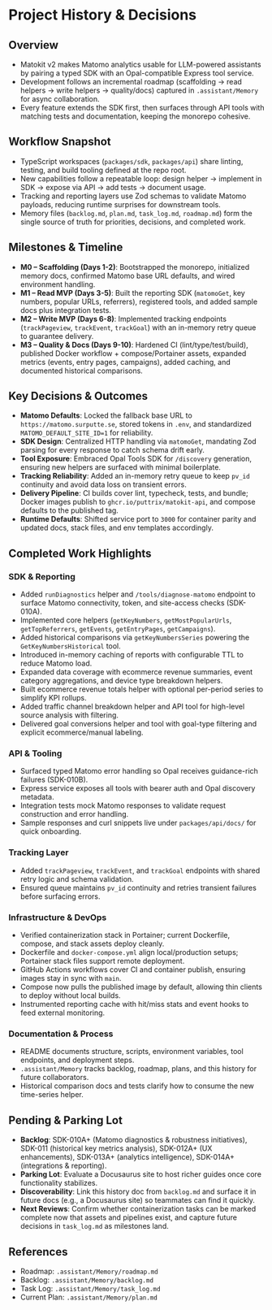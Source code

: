 # Project History & Decisions

## Overview
- Matokit v2 makes Matomo analytics usable for LLM-powered assistants by pairing a typed SDK with an Opal-compatible Express tool service.
- Development follows an incremental roadmap (scaffolding → read helpers → write helpers → quality/docs) captured in `.assistant/Memory` for async collaboration.
- Every feature extends the SDK first, then surfaces through API tools with matching tests and documentation, keeping the monorepo cohesive.

## Workflow Snapshot
- TypeScript workspaces (`packages/sdk`, `packages/api`) share linting, testing, and build tooling defined at the repo root.
- New capabilities follow a repeatable loop: design helper → implement in SDK → expose via API → add tests → document usage.
- Tracking and reporting layers use Zod schemas to validate Matomo payloads, reducing runtime surprises for downstream tools.
- Memory files (`backlog.md`, `plan.md`, `task_log.md`, `roadmap.md`) form the single source of truth for priorities, decisions, and completed work.

## Milestones & Timeline
- **M0 – Scaffolding (Days 1-2)**: Bootstrapped the monorepo, initialized memory docs, confirmed Matomo base URL defaults, and wired environment handling.
- **M1 – Read MVP (Days 3-5)**: Built the reporting SDK (`matomoGet`, key numbers, popular URLs, referrers), registered tools, and added sample docs plus integration tests.
- **M2 – Write MVP (Days 6-8)**: Implemented tracking endpoints (`trackPageview`, `trackEvent`, `trackGoal`) with an in-memory retry queue to guarantee delivery.
- **M3 – Quality & Docs (Days 9-10)**: Hardened CI (lint/type/test/build), published Docker workflow + compose/Portainer assets, expanded metrics (events, entry pages, campaigns), added caching, and documented historical comparisons.

## Key Decisions & Outcomes
- **Matomo Defaults**: Locked the fallback base URL to `https://matomo.surputte.se`, stored tokens in `.env`, and standardized `MATOMO_DEFAULT_SITE_ID=1` for reliability.
- **SDK Design**: Centralized HTTP handling via `matomoGet`, mandating Zod parsing for every response to catch schema drift early.
- **Tool Exposure**: Embraced Opal Tools SDK for `/discovery` generation, ensuring new helpers are surfaced with minimal boilerplate.
- **Tracking Reliability**: Added an in-memory retry queue to keep `pv_id` continuity and avoid data loss on transient errors.
- **Delivery Pipeline**: CI builds cover lint, typecheck, tests, and bundle; Docker images publish to `ghcr.io/puttrix/matokit-api`, and compose defaults to the published tag.
- **Runtime Defaults**: Shifted service port to `3000` for container parity and updated docs, stack files, and env templates accordingly.

## Completed Work Highlights
### SDK & Reporting
- Added `runDiagnostics` helper and `/tools/diagnose-matomo` endpoint to surface Matomo connectivity, token, and site-access checks (SDK-010A).
- Implemented core helpers (`getKeyNumbers`, `getMostPopularUrls`, `getTopReferrers`, `getEvents`, `getEntryPages`, `getCampaigns`).
- Added historical comparisons via `getKeyNumbersSeries` powering the `GetKeyNumbersHistorical` tool.
- Introduced in-memory caching of reports with configurable TTL to reduce Matomo load.
- Expanded data coverage with ecommerce revenue summaries, event category aggregations, and device type breakdown helpers.
- Built ecommerce revenue totals helper with optional per-period series to simplify KPI rollups.
- Added traffic channel breakdown helper and API tool for high-level source analysis with filtering.
- Delivered goal conversions helper and tool with goal-type filtering and explicit ecommerce/manual labeling.

### API & Tooling
- Surfaced typed Matomo error handling so Opal receives guidance-rich failures (SDK-010B).
- Express service exposes all tools with bearer auth and Opal discovery metadata.
- Integration tests mock Matomo responses to validate request construction and error handling.
- Sample responses and curl snippets live under `packages/api/docs/` for quick onboarding.

### Tracking Layer
- Added `trackPageview`, `trackEvent`, and `trackGoal` endpoints with shared retry logic and schema validation.
- Ensured queue maintains `pv_id` continuity and retries transient failures before surfacing errors.

### Infrastructure & DevOps
- Verified containerization stack in Portainer; current Dockerfile, compose, and stack assets deploy cleanly.
- Dockerfile and `docker-compose.yml` align local/production setups; Portainer stack files support remote deployment.
- GitHub Actions workflows cover CI and container publish, ensuring images stay in sync with `main`.
- Compose now pulls the published image by default, allowing thin clients to deploy without local builds.
- Instrumented reporting cache with hit/miss stats and event hooks to feed external monitoring.

### Documentation & Process
- README documents structure, scripts, environment variables, tool endpoints, and deployment steps.
- `.assistant/Memory` tracks backlog, roadmap, plans, and this history for future collaborators.
- Historical comparison docs and tests clarify how to consume the new time-series helper.

## Pending & Parking Lot
- **Backlog**: SDK-010A+ (Matomo diagnostics & robustness initiatives), SDK-011 (historical key metrics analysis), SDK-012A+ (UX enhancements), SDK-013A+ (analytics intelligence), SDK-014A+ (integrations & reporting).
- **Parking Lot**: Evaluate a Docusaurus site to host richer guides once core functionality stabilizes.
- **Discoverability**: Link this history doc from `backlog.md` and surface it in future docs (e.g., a Docusaurus site) so teammates can find it quickly.
- **Next Reviews**: Confirm whether containerization tasks can be marked complete now that assets and pipelines exist, and capture future decisions in `task_log.md` as milestones land.

## References
- Roadmap: `.assistant/Memory/roadmap.md`
- Backlog: `.assistant/Memory/backlog.md`
- Task Log: `.assistant/Memory/task_log.md`
- Current Plan: `.assistant/Memory/plan.md`

